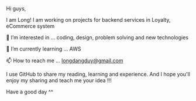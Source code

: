 Hi guys,

I am Long! I am working on projects for backend services in Loyalty, eCommerce system

👀 I’m interested in ... coding, design, problem solving and new technologies

🌱 I’m currently learning ... AWS 

📫 How to reach me ... longdangduy@gmail.com 

I use GitHub to share my reading, learning and experience.
And I hope you'll enjoy my sharing and teach me your idea !!!

Have a good day ^^


<!---
longdangduy/longdangduy is a ✨ special ✨ repository because its `README.md` (this file) appears on your GitHub profile.
You can click the Preview link to take a look at your changes.
--->
